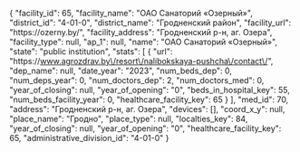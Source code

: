 {
    "facility_id": 65,
    "facility_name": "ОАО Санаторий «Озерный»",
    "district_id": "4-01-0",
    "district_name": "Гродненский район",
    "facility_url": "https:\/\/ozerny.by\/",
    "facility_address": "Гродненский р-н, аг. Озера",
    "facility_type": null,
    "ap_1": null,
    "name": "ОАО Санаторий «Озерный»",
    "state": "public institution",
    "stats": [
        {
            "url": "https:\/\/www.agrozdrav.by\/resort\/nalibokskaya-pushcha\/contact\/",
            "dep_name": null,
            "date_year": "2023",
            "num_beds_dep": 0,
            "num_deps_year": 0,
            "num_doctors_dep": 2,
            "num_doctors_med": 0,
            "year_of_closing": null,
            "year_of_opening": "0",
            "beds_in_hospital_key": 55,
            "num_beds_facility_year": 0,
            "healthcare_facility_key": 65
        }
    ],
    "med_id": 70,
    "address": "Гродненский р-н, аг. Озера",
    "devices": [],
    "coord_x_y": null,
    "place_name": "Гродно",
    "place_type": null,
    "localties_key": 84,
    "year_of_closing": null,
    "year_of_opening": "0",
    "healthcare_facility_key": 65,
    "administrative_division_id": "4-01-0"
}